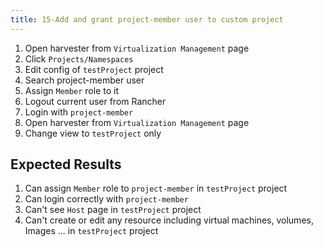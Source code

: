 ```yaml
---
title: 15-Add and grant project-member user to custom project
---
```


1. Open harvester from `Virtualization Management` page
1. Click `Projects/Namespaces`
1. Edit config of `testProject` project
1. Search project-member user
1. Assign `Member` role to it
1. Logout current user from Rancher 
1. Login with `project-member`
1. Open harvester from `Virtualization Management` page
1. Change view to `testProject` only

## Expected Results
1. Can assign `Member` role to `project-member` in `testProject` project
1. Can login correctly with `project-member`
1. Can't see `Host` page in `testProject` project
1. Can't create or edit any resource including virtual machines, volumes, Images ... in `testProject` project